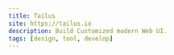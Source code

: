 ```yaml
---
title: Tailus
site: https://tailus.io
description: Build Customized modern Web UI.
tags: [design, tool, develop]
---
```

